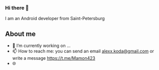 ### Hi there 👋

I am an Android developer from Saint-Petersburg

## About me

- 🔭 I’m currently working on ...
- 📫 How to reach me: you can send an email alexx.koda@gmail.com or write a message https://t.me/Mamon423
- :globe_with_meridians:
<!--
**alexxk2/alexxk2** is a ✨ _special_ ✨ repository because its `README.md` (this file) appears on your GitHub profile.

Here are some ideas to get you started:

- 🔭 I’m currently working on ...
- 🌱 I’m currently learning ...
- 👯 I’m looking to collaborate on ...
- 🤔 I’m looking for help with ...
- 💬 Ask me about ...
- 📫 How to reach me: ...
- 😄 Pronouns: ...
- ⚡ Fun fact: ...
-->
